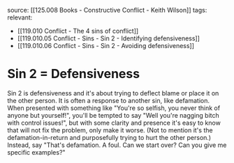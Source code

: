 source: [[125.008 Books - Constructive Conflict - Keith Wilson]]
tags: 
relevant:
- [[119.010 Conflict - The 4 sins of conflict]]
- [[119.010.05 Conflict - Sins - Sin 2 - Identifying defensiveness]]
- [[119.010.06 Conflict - Sins - Sin 2 - Avoiding defensiveness]]

# Sin 2 = Defensiveness

Sin 2 is defensiveness and it's about trying to deflect blame or place it on the other person. It is often a response to another sin, like defamation. When presented with something like "You're so selfish, you never think of anyone but yourself!", you'll be tempted to say "Well you're nagging bitch with control issues!", but with some clarity and presence it's easy to know that will not fix the problem, only make it worse. (Not to mention it's the defamation-in-return and purposefully trying to hurt the other person.) Instead, say "That's defamation. A foul. Can we start over? Can you give me specific examples?"